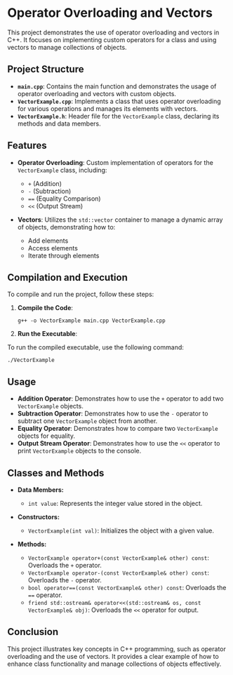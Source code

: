 # Operator Overloading and Vectors

This project demonstrates the use of operator overloading and vectors in C++. 
It focuses on implementing custom operators for a class and using vectors to manage collections of objects.

## Project Structure

- **`main.cpp`**: Contains the main function and demonstrates the usage of operator overloading and vectors with custom objects.
- **`VectorExample.cpp`**: Implements a class that uses operator overloading for various operations and manages its elements with vectors.
- **`VectorExample.h`**: Header file for the `VectorExample` class, declaring its methods and data members.

## Features

- **Operator Overloading**: Custom implementation of operators for the `VectorExample` class, including:
  - `+` (Addition)
  - `-` (Subtraction)
  - `==` (Equality Comparison)
  - `<<` (Output Stream)

- **Vectors**: Utilizes the `std::vector` container to manage a dynamic array of objects, demonstrating how to:
  - Add elements
  - Access elements
  - Iterate through elements

## Compilation and Execution

To compile and run the project, follow these steps:

1. **Compile the Code**:
   ```
   g++ -o VectorExample main.cpp VectorExample.cpp
   ```
2. **Run the Executable**:

To run the compiled executable, use the following command:

```
./VectorExample
```
## Usage

- **Addition Operator**: Demonstrates how to use the `+` operator to add two `VectorExample` objects.
- **Subtraction Operator**: Demonstrates how to use the `-` operator to subtract one `VectorExample` object from another.
- **Equality Operator**: Demonstrates how to compare two `VectorExample` objects for equality.
- **Output Stream Operator**: Demonstrates how to use the `<<` operator to print `VectorExample` objects to the console.

## Classes and Methods

- **Data Members:**
  - `int value`: Represents the integer value stored in the object.

- **Constructors:**
  - `VectorExample(int val)`: Initializes the object with a given value.

- **Methods:**
  - `VectorExample operator+(const VectorExample& other) const`: Overloads the `+` operator.
  - `VectorExample operator-(const VectorExample& other) const`: Overloads the `-` operator.
  - `bool operator==(const VectorExample& other) const`: Overloads the `==` operator.
  - `friend std::ostream& operator<<(std::ostream& os, const VectorExample& obj)`: Overloads the `<<` operator for output.

## Conclusion

This project illustrates key concepts in C++ programming, such as operator overloading and the use of vectors. 
It provides a clear example of how to enhance class functionality and manage collections of objects effectively.
